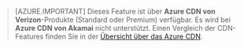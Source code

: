 > [AZURE.IMPORTANT] Dieses Feature ist über **Azure CDN von Verizon**-Produkte (Standard oder Premium) verfügbar. Es wird bei **Azure CDN von Akamai** nicht unterstützt. Einen Vergleich der CDN-Features finden Sie in der [Übersicht über das Azure CDN](cdn-overview.md#azure-cdn-features).